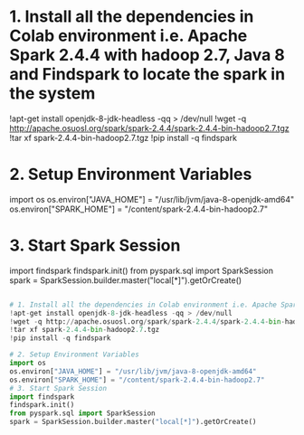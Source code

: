 # 1. Install all the dependencies in Colab environment i.e. Apache Spark 2.4.4 with hadoop 2.7, Java 8 and Findspark to locate the spark in the system
!apt-get install openjdk-8-jdk-headless -qq > /dev/null
!wget -q http://apache.osuosl.org/spark/spark-2.4.4/spark-2.4.4-bin-hadoop2.7.tgz
!tar xf spark-2.4.4-bin-hadoop2.7.tgz
!pip install -q findspark

# 2. Setup Environment Variables
import os
os.environ["JAVA_HOME"] = "/usr/lib/jvm/java-8-openjdk-amd64"
os.environ["SPARK_HOME"] = "/content/spark-2.4.4-bin-hadoop2.7"
# 3. Start Spark Session
import findspark
findspark.init()
from pyspark.sql import SparkSession
spark = SparkSession.builder.master("local[*]").getOrCreate()

```Python

# 1. Install all the dependencies in Colab environment i.e. Apache Spark 2.4.4 with hadoop 2.7, Java 8 and Findspark to locate the spark in the system
!apt-get install openjdk-8-jdk-headless -qq > /dev/null
!wget -q http://apache.osuosl.org/spark/spark-2.4.4/spark-2.4.4-bin-hadoop2.7.tgz
!tar xf spark-2.4.4-bin-hadoop2.7.tgz
!pip install -q findspark

# 2. Setup Environment Variables
import os
os.environ["JAVA_HOME"] = "/usr/lib/jvm/java-8-openjdk-amd64"
os.environ["SPARK_HOME"] = "/content/spark-2.4.4-bin-hadoop2.7"
# 3. Start Spark Session
import findspark
findspark.init()
from pyspark.sql import SparkSession
spark = SparkSession.builder.master("local[*]").getOrCreate()
 
```
